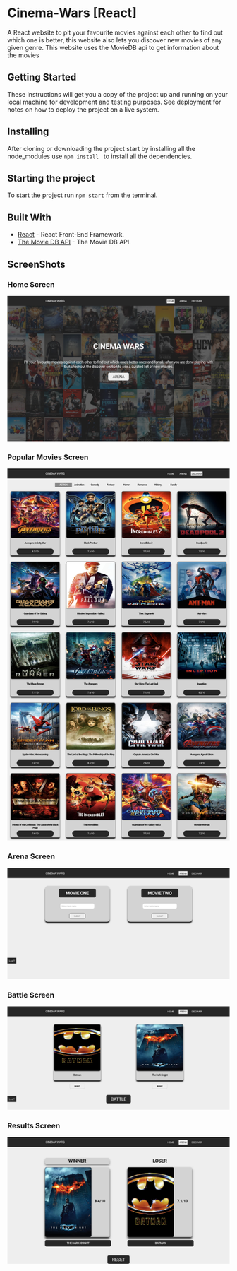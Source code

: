 # Cinema-Wars [React]
A React website to pit your favourite movies against each other to find out which one is better, this website also lets you discover new movies of any given genre. This website uses the MovieDB api to get information about the movies

## Getting Started
These instructions will get you a copy of the project up and running on your local machine for development and testing purposes. See deployment for notes on how to deploy the project on a live system.

## Installing
After cloning or downloading the project start by installing all the node_modules use
`npm install ` to install all the dependencies.

## Starting the project
To start the project run `npm start` from the terminal.

## Built With
* [React](https://reactjs.org/) - React Front-End Framework.
* [The Movie DB API](https://www.themoviedb.org/?language=en-US) - The Movie DB API.

## ScreenShots
### Home Screen
![Home Screen](/screenshots/cinemaHomeScreen.png)
### Popular Movies Screen
![Popular Movies Screen](/screenshots/cinemaPopularPage.png)
### Arena Screen
![Arena View](/screenshots/cinemaArena.png) 
### Battle Screen
![Battle Screen](/screenshots/cinemaBattle.png) 
### Results Screen
![Battle Screen](/screenshots/cinemaResults.png) 